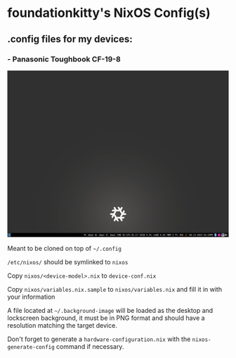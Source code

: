 # foundationkitty's NixOS Config(s)
## .config files for my devices:
### - Panasonic Toughbook CF-19-8

![screenshot of desktop](img/desktop.png)

Meant to be cloned on top of `~/.config`

`/etc/nixos/` should be symlinked to `nixos`

Copy `nixos/<device-model>.nix` to `device-conf.nix`

Copy `nixos/variables.nix.sample` to `nixos/variables.nix` and fill it in with your information

A file located at `~/.background-image` will be loaded as the desktop and lockscreen background, it must be in PNG format and should have a resolution matching the target device.

Don't forget to generate a `hardware-configuration.nix` with the `nixos-generate-config` command if necessary. 
